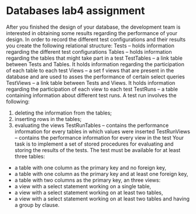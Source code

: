 # Databases lab4 assignment
After you finished the design of your database, the development team is interested
in obtaining some results regarding the performance of your design. In order to
record the different test configurations and their results you create the following
relational structure:
 Tests – holds information regarding the different test configurations
 Tables – holds information regarding the tables that might take part in a test
 TestTables – a link table between Tests and Tables. It holds information regarding
the participation of each table to each test
 Views – a set f views that are present in the database and are used to asses the
performance of certain select queries
 TestViews – a link table between Tests and Views. It holds information regarding
the participation of each view to each test
 TestRuns – a table containing information about different test runs. A test run
involves the following:
 1) deleting the information from the tables;
 2) inserting rows in the tables;
 3) evaluating the views
 TestRunTables – contains the performance information for every tables in which
values were inserted
 TestRunViews – contains the performance information for every view in the test
Your task is to implement a set of stored procedures for evaluating and storing the
results of the tests. The test must be available for at least three tables:
 - a table with one column as the primary key and no foreign key,
 - a table with one column as the primary key and at least one foreign key,
 - a table with two columns as the primary key,
an three views:
 - a view with a select statement working on a single table,
 - a view with a select statement working on at least two tables,
 - a view with a select statement working on at least two tables and having a
group by clause.

